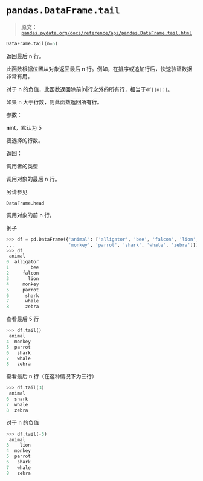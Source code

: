 # `pandas.DataFrame.tail`

> 原文：[`pandas.pydata.org/docs/reference/api/pandas.DataFrame.tail.html`](https://pandas.pydata.org/docs/reference/api/pandas.DataFrame.tail.html)

```py
DataFrame.tail(n=5)
```

返回最后 n 行。

此函数根据位置从对象返回最后 n 行。例如，在排序或追加行后，快速验证数据非常有用。

对于 n 的负值，此函数返回除前|n|行之外的所有行，相当于`df[|n|:]`。

如果 n 大于行数，则此函数返回所有行。

参数：

**n**int，默认为 5

要选择的行数。

返回：

调用者的类型

调用对象的最后 n 行。

另请参见

`DataFrame.head`

调用对象的前 n 行。

例子

```py
>>> df = pd.DataFrame({'animal': ['alligator', 'bee', 'falcon', 'lion',
...                    'monkey', 'parrot', 'shark', 'whale', 'zebra']})
>>> df
 animal
0  alligator
1        bee
2     falcon
3       lion
4     monkey
5     parrot
6      shark
7      whale
8      zebra 
```

查看最后 5 行

```py
>>> df.tail()
 animal
4  monkey
5  parrot
6   shark
7   whale
8   zebra 
```

查看最后 n 行（在这种情况下为三行）

```py
>>> df.tail(3)
 animal
6  shark
7  whale
8  zebra 
```

对于 n 的负值

```py
>>> df.tail(-3)
 animal
3    lion
4  monkey
5  parrot
6   shark
7   whale
8   zebra 
```
